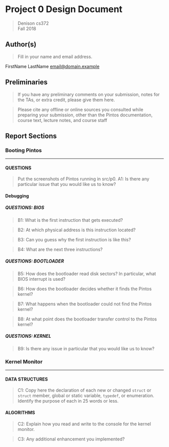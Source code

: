 # Project 0 Design Document

> Denison cs372  
> Fall 2018

## Author(s)

> Fill in your name and email address.

FirstName LastName <email@domain.example>

## Preliminaries

> If you have any preliminary comments on your submission, notes for the
> TAs, or extra credit, please give them here.

> Please cite any offline or online sources you consulted while
> preparing your submission, other than the Pintos documentation, course
> text, lecture notes, and course staff

## Report Sections
### Booting Pintos
-----------

#### QUESTIONS
> Put the screenshots of Pintos running in src/p0.
> A1: Is there any particular issue that you would like us to know?

#### Debugging

##### QUESTIONS: BIOS

> B1: What is the first instruction that gets executed?

> B2: At which physical address is this instruction located?

> B3: Can you guess why the first instruction is like this?

> B4: What are the next three instructions?

##### QUESTIONS: BOOTLOADER
> B5: How does the bootloader read disk sectors? In particular, what BIOS interrupt is used?

> B6: How does the bootloader decides whether it finds the Pintos kernel?

> B7: What happens when the bootloader could not find the Pintos kernel?

> B8: At what point does the bootloader transfer control to the Pintos kernel?

##### QUESTIONS: KERNEL
> B9: Is there any issue in particular that you would like us to know?

### Kernel Monitor
-----------

#### DATA STRUCTURES

> C1: Copy here the declaration of each new or changed `struct` or
> `struct` member, global or static variable, `typedef`, or
> enumeration.  Identify the purpose of each in 25 words or less.

#### ALGORITHMS

> C2: Explain how you read and write to the console for the kernel monitor.

> C3: Any additional enhancement you implemented?
